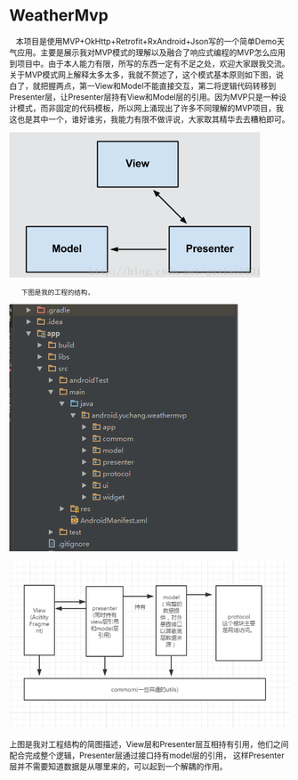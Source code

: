 # WeatherMvp
      本项目是使用MVP+OkHttp+Retrofit+RxAndroid+Json写的一个简单Demo天气应用。主要是展示我对MVP模式的理解以及融合了响应式编程的MVP怎么应用到项目中。由于本人能力有限，所写的东西一定有不足之处，欢迎大家跟我交流。
        关于MVP模式网上解释太多太多，我就不赘述了，这个模式基本原则如下图，说白了，就把握两点，第一View和Model不能直接交互，第二将逻辑代码转移到Presenter层，让Presenter层持有View和Model层的引用。因为MVP只是一种设计模式，而非固定的代码模板，所以网上涌现出了许多不同理解的MVP项目，我这也是其中一个，谁好谁劣，我能力有限不做评说，大家取其精华去去糟粕即可。

![image](https://github.com/YuChang45/WeatherMvp/blob/master/app/src/main/res/raw/mvp.png)

       下图是我的工程的结构，

![image](https://github.com/YuChang45/WeatherMvp/blob/master/app/src/main/res/raw/gc01.png)

![image](https://github.com/YuChang45/WeatherMvp/blob/master/app/src/main/res/raw/gc02.png)

上图是我对工程结构的简图描述，View层和Presenter层互相持有引用，他们之间配合完成整个逻辑，Presenter层通过接口持有model层的引用，
这样Presenter层并不需要知道数据是从哪里来的，可以起到一个解耦的作用。





